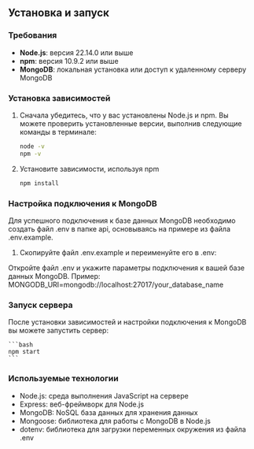 ## Установка и запуск

### Требования

- **Node.js**: версия 22.14.0 или выше
- **npm**: версия 10.9.2 или выше
- **MongoDB**: локальная установка или доступ к удаленному серверу MongoDB

### Установка зависимостей

1. Сначала убедитесь, что у вас установлены Node.js и npm. Вы можете проверить установленные версии, выполнив следующие команды в терминале:

   ```bash
   node -v
   npm -v
   ```

2. Установите зависимости, используя npm

   ```bash
   npm install
   ```

### Настройка подключения к MongoDB

Для успешного подключения к базе данных MongoDB необходимо создать файл .env в папке api, основываясь на примере из файла .env.example.

1. Скопируйте файл .env.example и переименуйте его в .env:

Откройте файл .env и укажите параметры подключения к вашей базе данных MongoDB. Пример: MONGODB_URI=mongodb://localhost:27017/your_database_name

### Запуск сервера

После установки зависимостей и настройки подключения к MongoDB вы можете запустить сервер:

    ```bash
    npm start
    ```

### Используемые технологии

- Node.js: среда выполнения JavaScript на сервере
- Express: веб-фреймворк для Node.js
- MongoDB: NoSQL база данных для хранения данных
- Mongoose: библиотека для работы с MongoDB в Node.js
- dotenv: библиотека для загрузки переменных окружения из файла .env
